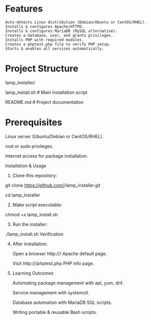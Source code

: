 # Features
	Auto-detects Linux distribution (Debian/Ubuntu or CentOS/RHEL).
	Installs & configures Apache/HTTPD.
    Installs & configures MariaDB (MySQL alternative).
	Creates a database, user, and grants privileges.
	Installs PHP with required modules.
	Creates a phptest.php file to verify PHP setup.
	Starts & enables all services automatically.

# Project Structure
 lamp_installer/
 
  lamp_install.sh   # Main installation script
  
  README.md         # Project documentation

# Prerequisites

Linux server (Ubuntu/Debian or CentOS/RHEL).

root or sudo privileges.

Internet access for package installation.

 Installation & Usage

1. Clone this repository:

git clone https://github.com/<your-username>/lamp_installer.git

cd lamp_installer

2. Make script executable:

chmod +x lamp_install.sh

3. Run the installer:

./lamp_install.sh
 Verification

4. After installation:

	Open a browser  http://<server-ip>/  Apache default page.
	
	Visit  http://<server-ip>/phptest.php  PHP info page.

5. Learning Outcomes
	
	Automating package management with apt, yum, dnf.
	
	Service management with systemctl.
	
	Database automation with MariaDB SQL scripts.
	
	Writing portable & reusable Bash scripts.
